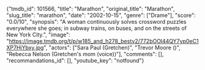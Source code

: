 {"tmdb_id": 101566, "title": "Marathon", "original_title": "Marathon", "slug_title": "marathon", "date": "2002-10-15", "genre": ["Drame"], "score": "0.0/10", "synopsis": "A woman continuously solves crossword puzzles everywhere she goes; in subway trains, on buses, and on the streets of New York City.", "image": "https://image.tmdb.org/t/p/w185_and_h278_bestv2/772bOOl44QY7yp0eC1XP7HjYbxy.jpg", "actors": ["Sara Paul (Gretchen)", "Trevor Moore ()", "Rebecca Nelson (Gretchen's mom (voice))"], "comments": [], "recommandations_id": [], "youtube_key": "notfound"}